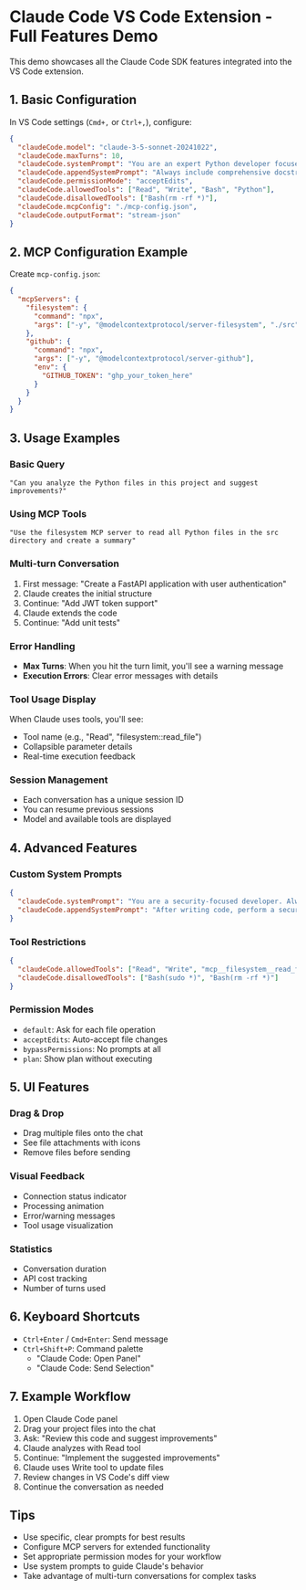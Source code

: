 # Claude Code VS Code Extension - Full Features Demo

This demo showcases all the Claude Code SDK features integrated into the VS Code extension.

## 1. Basic Configuration

In VS Code settings (`Cmd+,` or `Ctrl+,`), configure:

```json
{
  "claudeCode.model": "claude-3-5-sonnet-20241022",
  "claudeCode.maxTurns": 10,
  "claudeCode.systemPrompt": "You are an expert Python developer focused on clean, maintainable code.",
  "claudeCode.appendSystemPrompt": "Always include comprehensive docstrings and type hints.",
  "claudeCode.permissionMode": "acceptEdits",
  "claudeCode.allowedTools": ["Read", "Write", "Bash", "Python"],
  "claudeCode.disallowedTools": ["Bash(rm -rf *)"],
  "claudeCode.mcpConfig": "./mcp-config.json",
  "claudeCode.outputFormat": "stream-json"
}
```

## 2. MCP Configuration Example

Create `mcp-config.json`:

```json
{
  "mcpServers": {
    "filesystem": {
      "command": "npx",
      "args": ["-y", "@modelcontextprotocol/server-filesystem", "./src"]
    },
    "github": {
      "command": "npx",
      "args": ["-y", "@modelcontextprotocol/server-github"],
      "env": {
        "GITHUB_TOKEN": "ghp_your_token_here"
      }
    }
  }
}
```

## 3. Usage Examples

### Basic Query
```
"Can you analyze the Python files in this project and suggest improvements?"
```

### Using MCP Tools
```
"Use the filesystem MCP server to read all Python files in the src directory and create a summary"
```

### Multi-turn Conversation
1. First message: "Create a FastAPI application with user authentication"
2. Claude creates the initial structure
3. Continue: "Add JWT token support"
4. Claude extends the code
5. Continue: "Add unit tests"

### Error Handling
- **Max Turns**: When you hit the turn limit, you'll see a warning message
- **Execution Errors**: Clear error messages with details

### Tool Usage Display
When Claude uses tools, you'll see:
- Tool name (e.g., "Read", "filesystem::read_file")
- Collapsible parameter details
- Real-time execution feedback

### Session Management
- Each conversation has a unique session ID
- You can resume previous sessions
- Model and available tools are displayed

## 4. Advanced Features

### Custom System Prompts
```json
{
  "claudeCode.systemPrompt": "You are a security-focused developer. Always consider security implications in your code.",
  "claudeCode.appendSystemPrompt": "After writing code, perform a security audit."
}
```

### Tool Restrictions
```json
{
  "claudeCode.allowedTools": ["Read", "Write", "mcp__filesystem__read_file"],
  "claudeCode.disallowedTools": ["Bash(sudo *)", "Bash(rm -rf *)"]
}
```

### Permission Modes
- `default`: Ask for each file operation
- `acceptEdits`: Auto-accept file changes
- `bypassPermissions`: No prompts at all
- `plan`: Show plan without executing

## 5. UI Features

### Drag & Drop
- Drag multiple files onto the chat
- See file attachments with icons
- Remove files before sending

### Visual Feedback
- Connection status indicator
- Processing animation
- Error/warning messages
- Tool usage visualization

### Statistics
- Conversation duration
- API cost tracking
- Number of turns used

## 6. Keyboard Shortcuts
- `Ctrl+Enter` / `Cmd+Enter`: Send message
- `Ctrl+Shift+P`: Command palette
  - "Claude Code: Open Panel"
  - "Claude Code: Send Selection"

## 7. Example Workflow

1. Open Claude Code panel
2. Drag your project files into the chat
3. Ask: "Review this code and suggest improvements"
4. Claude analyzes with Read tool
5. Continue: "Implement the suggested improvements"
6. Claude uses Write tool to update files
7. Review changes in VS Code's diff view
8. Continue the conversation as needed

## Tips

- Use specific, clear prompts for best results
- Configure MCP servers for extended functionality
- Set appropriate permission modes for your workflow
- Use system prompts to guide Claude's behavior
- Take advantage of multi-turn conversations for complex tasks 